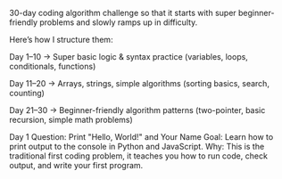 30-day coding algorithm challenge so that it starts with super beginner-friendly problems and slowly ramps up in difficulty.

Here’s how I structure them:

Day 1–10 → Super basic logic & syntax practice (variables, loops, conditionals, functions)

Day 11–20 → Arrays, strings, simple algorithms (sorting basics, search, counting)

Day 21–30 → Beginner-friendly algorithm patterns (two-pointer, basic recursion, simple math problems)


Day 1 Question: Print "Hello, World!" and Your Name
Goal: Learn how to print output to the console in Python and JavaScript.
Why: This is the traditional first coding problem, it teaches you how to run code, check output, and write your first program.
